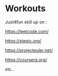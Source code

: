 # Workouts

Just4fun skill up on :

https://leetcode.com/

https://stepic.org/

https://projecteuler.net/

https://coursera.org/

etc..
